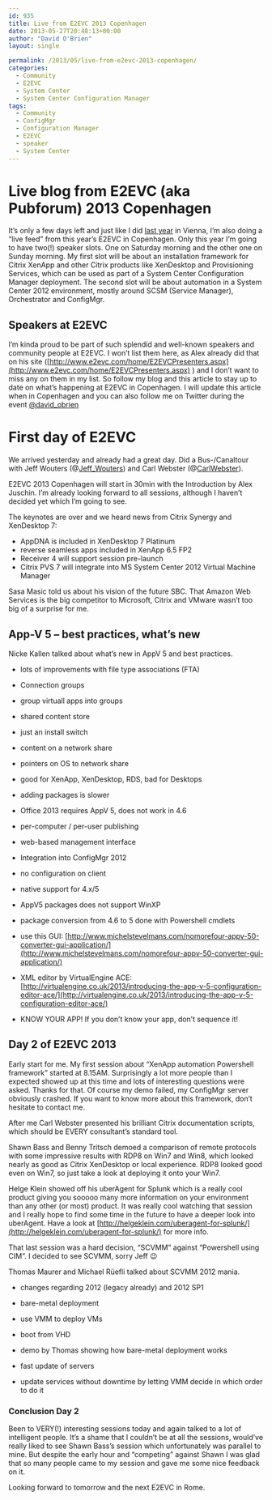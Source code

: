 ```yaml
---
id: 935
title: Live from E2EVC 2013 Copenhagen
date: 2013-05-27T20:48:13+00:00
author: "David O'Brien"
layout: single

permalink: /2013/05/live-from-e2evc-2013-copenhagen/
categories:
  - Community
  - E2EVC
  - System Center
  - System Center Configuration Manager
tags:
  - Community
  - ConfigMgr
  - Configuration Manager
  - E2EVC
  - speaker
  - System Center
---
```

# Live blog from E2EVC (aka Pubforum) 2013 Copenhagen

It’s only a few days left and just like I did [last year](/2012/05/27/im-at-e2evc-2012-in-vienna-live-feed-2/) in Vienna, I’m also doing a “live feed” from this year’s E2EVC in Copenhagen. Only this year I’m going to have two(!) speaker slots. One on Saturday morning and the other one on Sunday morning. My first slot will be about an installation framework for Citrix XenApp and other Citrix products like XenDesktop and Provisioning Services, which can be used as part of a System Center Configuration Manager deployment. The second slot will be about automation in a System Center 2012 environment, mostly around SCSM (Service Manager), Orchestrator and ConfigMgr.


## Speakers at E2EVC

I’m kinda proud to be part of such splendid and well-known speakers and community people at E2EVC. I won’t list them here, as Alex already did that on his site ([http://www.e2evc.com/home/E2EVCPresenters.aspx](http://www.e2evc.com/home/E2EVCPresenters.aspx) ) and I don’t want to miss any on them in my list. So follow my blog and this article to stay up to date on what’s happening at E2EVC in Copenhagen. I will update this article when in Copenhagen and you can also follow me on Twitter during the event [@david_obrien](https://twitter.com/david_obrien)



# First day of E2EVC

We arrived yesterday and already had a great day. Did a Bus-/Canaltour with Jeff Wouters (@[Jeff_Wouters](http://twitter.com/Jeff_Wouters)) and Carl Webster (@[CarlWebster](http://twitter.com/CarlWebster)).

E2EVC 2013 Copenhagen will start in 30min with the Introduction by Alex Juschin. I’m already looking forward to all sessions, although I haven’t decided yet which I’m going to see.

The keynotes are over and we heard news from Citrix Synergy and XenDesktop 7:

* AppDNA is included in XenDesktop 7 Platinum
* reverse seamless apps included in XenApp 6.5 FP2
* Receiver 4 will support session pre-launch
* Citrix PVS 7 will integrate into MS System Center 2012 Virtual Machine Manager

Sasa Masic told us about his vision of the future SBC. That Amazon Web Services is the big competitor to Microsoft, Citrix and VMware wasn’t too big of a surprise for me.

## App-V 5 – best practices, what’s new

Nicke Kallen talked about what’s new in AppV 5 and best practices.

* lots of improvements with file type associations (FTA)
* Connection groups
* group virtuall apps into groups

* shared content store
* just an install switch
* content on a network share
* pointers on OS to network share
* good for XenApp, XenDesktop, RDS, bad for Desktops

* adding packages is slower
* Office 2013 requires AppV 5, does not work in 4.6
* per-computer / per-user publishing
* web-based management interface
* Integration into ConfigMgr 2012
* no configuration on client
* native support for 4.x/5

* AppV5 packages does not support WinXP
* package conversion from 4.6 to 5 done with Powershell cmdlets
* use this GUI: [http://www.michelstevelmans.com/nomorefour-appv-50-converter-gui-application/](http://www.michelstevelmans.com/nomorefour-appv-50-converter-gui-application/)

* XML editor by VirtualEngine ACE: [http://virtualengine.co.uk/2013/introducing-the-app-v-5-configuration-editor-ace/](http://virtualengine.co.uk/2013/introducing-the-app-v-5-configuration-editor-ace/)
* KNOW YOUR APP! If you don’t know your app, don’t sequence it!

## Day 2 of E2EVC 2013

Early start for me. My first session about “XenApp automation Powershell framework” started at 8.15AM.
Surprisingly a lot more people than I expected showed up at this time and lots of interesting questions were asked. Thanks for that. Of course my demo failed, my ConfigMgr server obviously crashed.
If you want to know more about this framework, don’t hesitate to contact me.

After me Carl Webster presented his brilliant Citrix documentation scripts, which should be EVERY consultant’s standard tool.

Shawn Bass and Benny Tritsch demoed a comparison of remote protocols with some impressive results with RDP8 on Win7 and Win8, which looked nearly as good as Citrix XenDesktop or local experience.
RDP8 looked good even on Win7, so just take a look at deploying it onto your Win7.

Helge Klein showed off his uberAgent for Splunk which is a really cool product giving you sooooo many more information on your environment than any other (or most) product.
It was really cool watching that session and I really hope to find some time in the future to have a deeper look into uberAgent. Have a look at [http://helgeklein.com/uberagent-for-splunk/](http://helgeklein.com/uberagent-for-splunk/) for more info.

That last session was a hard decision, “SCVMM” against “Powershell using CIM”. I decided to see SCVMM, sorry Jeff 😉

Thomas Maurer and Michael Rüefli talked about SCVMM 2012 mania.

* changes regarding 2012 (legacy already) and 2012 SP1
* bare-metal deployment
* use VMM to deploy VMs
* boot from VHD

* demo by Thomas showing how bare-metal deployment works
* fast update of servers
* update services without downtime by letting VMM decide in which order to do it

### Conclusion Day 2

Been to VERY(!) interesting sessions today and again talked to a lot of intelligent people. It’s a shame that I couldn’t be at all the sessions, would’ve really liked to see Shawn Bass’s session which unfortunately was parallel to mine. But despite the early hour and “competing” against Shawn I was glad that so many people came to my session and gave me some nice feedback on it.

Looking forward to tomorrow and the next E2EVC in Rome.


